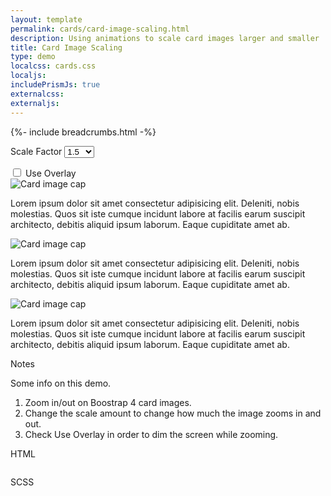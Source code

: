 ```yaml
---
layout: template
permalink: cards/card-image-scaling.html
description: Using animations to scale card images larger and smaller
title: Card Image Scaling
type: demo
localcss: cards.css
localjs:
includePrismJs: true
externalcss:
externaljs: 
---
```


{%- include breadcrumbs.html -%}


<label for="factor">Scale Factor</label> 
<select class="custom-select w-10" id="factor" name="factor">
	<option value="1.25">
		1.25
	</option>
	<option value="1.5" selected>
		1.5
	</option>
	<option value="2">
		2
	</option>
</select>
<div class="custom-control custom-checkbox">
    <input type="checkbox" class="custom-control-input" id="cbox">
    <label class="custom-control-label" for="cbox">Use Overlay</label>
</div>

<div class="row">
	<div class="col-4">
		<div class="card card-img-zoom">
			<img alt="Card image cap" class="img-fluid card-img-top" src="https://www.cdc.gov/dhdsp/maps/images/hd_all.jpg">
			<div class="card-body">
				<p>Lorem ipsum dolor sit amet consectetur adipisicing elit. Deleniti, nobis molestias. Quos sit iste cumque incidunt labore at facilis earum suscipit architecto, debitis aliquid ipsum laborum. Eaque cupiditate amet ab.</p>
			</div>
		</div>
	</div>
	<div class="col-4">
		<div class="card card-img-zoom">
			<img alt="Card image cap" class="img-fluid card-img-top" src="https://www.cdc.gov/obesity/data/brfss_2018_ob_white.svg">
			<div class="card-body">
				<p>Lorem ipsum dolor sit amet consectetur adipisicing elit. Deleniti, nobis molestias. Quos sit iste cumque incidunt labore at facilis earum suscipit architecto, debitis aliquid ipsum laborum. Eaque cupiditate amet ab.</p>
			</div>
		</div>
	</div>
	<div class="col-4">
		<div class="card card-img-zoom">
			<img alt="Card image cap" class="img-fluid card-img-top" src="https://www.cdc.gov/dhdsp/maps/images/sd_unemployment.jpg">
			<div class="card-body">
				<p>Lorem ipsum dolor sit amet consectetur adipisicing elit. Deleniti, nobis molestias. Quos sit iste cumque incidunt labore at facilis earum suscipit architecto, debitis aliquid ipsum laborum. Eaque cupiditate amet ab.</p>
			</div>
		</div>
	</div>
</div>

<script id="rendered-js">
    window.addEventListener( 'DOMContentLoaded', function() {
        ( function( $ ) {

            var factor = 2,     // the amount of zoom
                scale = 0;      // the zoom level
                
            $( '.card-img-zoom .img-fluid' ).on( 'mousedown', function( event ) {
                // if animating, don't allow more clicking
            	if ( $( ':animated' ).length ) {
            		return false;
                }
                
                // reset all of the images
                $( '.card-img-zoom .img-fluid' )
                    .css( 'z-index', '0' )
                    .not( this ).removeAttr( 'style' ).prev( '.reset' ).hide();

                // put this over most other things
                $( this ).css( 'z-index', '9998' );
                
                // handle which mouse button was clicked
            	switch ( event.which ) {
            		case 1:
                        // zooming in 
            			$( this ).css( 'cursor', 'zoom-in' );
            			scale++;
            			$( this ).animate( {
            				width: $( this ).width() * $( '#factor' ).val()
            			}, function() {
            				if ( 0 === scale ) {
            					$( this ).attr( 'style', '' )
            				}
            			} );
            			break;
            		case 3:
            			$( this ).css( 'cursor', 'zoom-out' );
            			if ( 0 === scale ) {
            				return false;
            			}
            			scale--;
            			$( this ).animate( {
            				width: $( this ).width() / $( '#factor' ).val()
            			}, function() {
            				if ( 0 === scale ) {
            					$( this ).attr( 'style', '' )
            				}
            			} );
            			break;
            		default:
            	}
            	if ( 0 === scale ) {
            		$( this ).prev( '.reset' ).hide();
            		$( '#overlay' ).hide();
            	} else {
            		$( this ).prev( '.reset' ).show();
            		if ( $( '#cbox' ).is( ':checked' ) ) {
            			$( '#overlay' ).show();
            		}
            	}
            } ).on( 'contextmenu', function() {
            	return false;
            } );
            $( '.card-img-zoom .img-fluid' ).before( '<a class="btn reset" href="#">reset</a>' );
            $( 'body' ).append( '<div id="overlay"></div>' )
            $( '.reset' ).on( 'click', function() {
            	$( this ).next( '.card-img-zoom .img-fluid' ).attr( 'style', '' ).css( 'cursor', 'zoom-in' );
            	$( this ).hide();
            	$( '#overlay' ).hide();
            	scale = 0;
            } );

        } )( jQuery );
    } );
</script>

<div aria-multiselectable="true" class="accordion indicator-plus accordion-white mb-3" id="accordion-4" role="tabpanel">
	<div class="card">
		<div aria-expanded="false" class="card-header collapsed" data-target="#accordion-4-collapse-3" data-toggle="collapse" id="accordion-4-card-3" role="tab">
			<a class="card-title" data-controls="accordion-4-collapse-3">Notes</a>
		</div>
		<div aria-labelledby="accordion-4-card-3" class="collapse show" id="accordion-4-collapse-3" role="tabpanel">
			<div class="card-body">
				<p>Some info on this demo.</p>
				<ol>
					<li>Zoom in/out on Boostrap 4 card images.</li>
                    <li>Change the scale amount to change how much the image zooms in and out.</li>
                    <li>Check Use Overlay in order to dim the screen while zooming.</li>
				</ol>	
			</div>
		</div>
	</div>
	<div class="card">
		<div aria-expanded="false" class="card-header collapsed" data-target="#accordion-4-collapse-1" data-toggle="collapse" id="accordion-4-card-1" role="tab">
			<a class="card-title" data-controls="accordion-4-collapse-1">HTML</a>
		</div>
		<div aria-labelledby="accordion-4-card-1" class="collapse" id="accordion-4-collapse-1" role="tabpanel">
			<div class="card-body">
				<div class="row">
					<div class="col">
                        <pre><code class="language-markup line-numbers"><script type="prism-html-markup"><div class="card card-img-zoom">
    <img alt="Card image cap" class="img-fluid card-img-top" src="https://www.cdc.gov/obesity/data/brfss_2018_ob_white.svg">
    <div class="card-body">
        <p>Lorem ipsum dolor sit amet consectetur adipisicing elit. Deleniti, nobis molestias. Quos sit iste cumque incidunt labore at facilis earum suscipit architecto, debitis aliquid ipsum laborum. Eaque cupiditate amet ab.</p>
    </div>
</div></script></code></pre>
					</div>
				</div>
			</div>
		</div>
	</div>
	<div class="card">
		<div aria-expanded="false" class="card-header collapsed" data-target="#accordion-4-collapse-2" data-toggle="collapse" id="accordion-4-card-2" role="tab">
			<a class="card-title" data-controls="accordion-4-collapse-2">SCSS</a>
		</div>
		<div aria-labelledby="accordion-4-card-2" class="collapse" id="accordion-4-collapse-2" role="tabpanel">
			<div class="card-body">
				<div class="row">
					<div class="col">
						<pre><code class="language-css line-numbers"><script type="prism-html-markup">.card-img-zoom {
    position: relative;
    .img-fluid {
        display: block;
        cursor: zoom-in;
        float: left;
        max-width: initial;
    }
    a.reset {
        background: rgba(0,0,0,0.75);
        color: #fff;
        font-weight: bold;
        padding: 2px 10px;
        z-index: 9999;
        position: absolute;
        display: none;
        margin: 2px
    }    
}

#overlay {
    position: fixed;
    display: none;
    width: 100%;
    height: 100%;
    top: 0;
    left: 0;
    right: 0;
    bottom: 0;
    background-color: rgba(0,0,0,0.5);
    z-index: 2;
    cursor: pointer;
}</script></code></pre>
					</div>
				</div>
			</div>
		</div>
	</div>
</div>